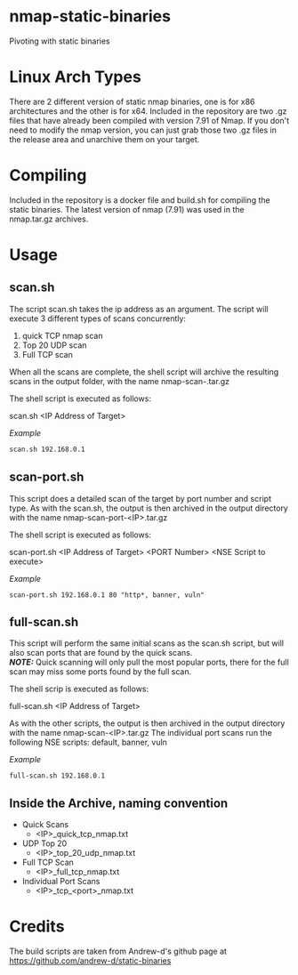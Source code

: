 # nmap-static-binaries

Pivoting with static binaries

# Linux Arch Types

There are 2 different version of static nmap binaries, one is for x86 architectures and the other is for x64.  Included in the repository are two .gz files that have already been compiled with version 7.91 of Nmap.  If you don't need to modify the nmap version, you can just grab those two .gz files in the release area and unarchive them on your target.

# Compiling

Included in the repository is a docker file and build.sh for compiling the static binaries.  The latest version of nmap (7.91) was used in the nmap.tar.gz archives.

# Usage

## scan.sh

The script scan.sh takes the ip address as an argument.  The script will execute 3 different types of scans concurrently:

1.  quick TCP nmap scan
2.  Top 20 UDP scan
3.  Full TCP scan

When all the scans are complete, the shell script will archive the resulting scans in the output folder, with the name nmap-scan-<IP>.tar.gz

The shell script is executed as follows:

scan.sh \<IP Address of Target\>

*Example*

```sh
scan.sh 192.168.0.1
```

## scan-port.sh

This script does a detailed scan of the target by port number and script type.  As with the scan.sh, the output is then archived in the output directory with the name nmap-scan-port-\<IP\>.tar.gz

The shell script is executed as follows:

scan-port.sh \<IP Address of Target\> \<PORT Number\> \<NSE Script to execute\>

*Example*

```
scan-port.sh 192.168.0.1 80 "http*, banner, vuln"
```

## full-scan.sh

This script will perform the same initial scans as the scan.sh script, but will also scan ports that are found by the quick scans.  
***NOTE:*** Quick scanning will only pull the most popular ports, there for the full scan may miss some ports found by the full scan.

The shell scrip is executed as follows:

full-scan.sh \<IP Address of Target\>

As with the other scripts, the output is then archived in the output directory with the name nmap-scan-\<IP\>.tar.gz
The individual port scans run the following NSE scripts: default, banner, vuln

*Example*

```
full-scan.sh 192.168.0.1
```

## Inside the Archive, naming convention

- Quick Scans
  - \<IP\>_quick_tcp_nmap.txt
- UDP Top 20
  - \<IP\>_top_20_udp_nmap.txt
- Full TCP Scan
  - \<IP\>_full_tcp_nmap.txt
- Individual Port Scans
  - \<IP\>_tcp\_\<port\>_nmap.txt

# Credits

The build scripts are taken from Andrew-d's github page at https://github.com/andrew-d/static-binaries

